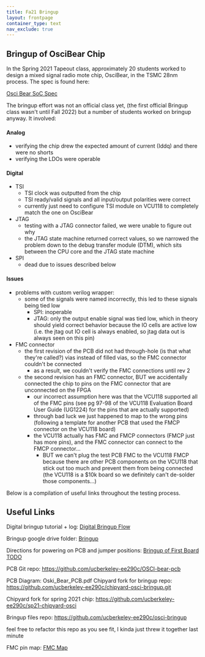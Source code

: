 ```yaml
---
title: Fa21 Bringup
layout: frontpage
container_type: text
nav_exclude: true
---
```


## Bringup of OsciBear Chip

In the Spring 2021 Tapeout class, approximately 20 students worked  to design a mixed signal radio mote chip, OsciBear, in the TSMC 28nm process.  The spec is found here:

[Osci Bear SoC Spec](https://docs.google.com/document/d/10uwl_-CENBxfJ_ImlIpCOv1I7NRhQ8Hcbgg7V-u7BpE/edit?usp=sharing)

The bringup effort was not an official class yet, (the first official Bringup class wasn't until Fall 2022) but a number of students worked on  bringup anyway.  It involved:

#### Analog

- verifying the chip drew the expected amount of current (Iddq) and there were no shorts 
- verifying the LDOs were operable

#### Digital
- TSI
  - TSI clock was outputted from the chip
  - TSI ready/valid signals and all input/output polarities were correct
  - currently just need to configure TSI module on VCU118 to completely match the one on OsciBear
- JTAG
  - testing with a JTAG connector failed, we were unable to figure out why
  - the JTAG state machine returned correct values, so we narrowed the problem down to the debug transfer module (DTM), which sits between the CPU core and the JTAG state machine
- SPI
  - dead due to issues described below
#### Issues
  - problems with custom verilog wrapper:
    - some of the signals were named incorrectly, this led to these signals being tied low
      - SPI: inoperable
      - JTAG: only the output enable signal was tied low, which in theory should yield correct behavior because the IO cells are active low (i.e. the jtag out IO cell is always enabled, so jtag data out is always seen on this pin)
  - FMC connector
    - the first revision of the PCB did not had through-hole (is that what they're called?) vias instead of filled vias, so the FMC connector couldn't be connected
      - as a result, we couldn't verify the FMC connections until rev 2
    - the second revision has an FMC connector, BUT we accidentally connected the chip to pins on the FMC connector that are unconnected on the FPGA
      - our incorrect assumption here was that the VCU118 supported all of the FMC pins (see pg 97-98 of the VCU118 Evaluation Board User Guide (UG1224) for the pins that are actually supported)
      - through bad luck we just happened to map to the wrong pins (following a template for another PCB that used the FMCP connector on the VCU118 board)
      - the VCU118 actually has FMC and FMCP connectors (FMCP just has more pins), and the FMC connector can connect to the FMCP connector...
        - BUT we can't plug the test PCB FMC to the VCU118 FMCP because there are other PCB components on the VCU118 that stick out too much and prevent them from being connected (the VCU118 is a $10k board so we definitely can't de-solder those components...)

Below is a compilation of useful links throughout the testing process.

## Useful Links

Digital bringup tutorial + log: [Digital Bringup Flow](https://docs.google.com/document/d/1tNKUDFWHfy4b8DfXr9KtJun77Pim8H7qfVuZCEdhlm4/edit?usp=sharing)

Bringup google drive folder: [Bringup](https://drive.google.com/drive/folders/1mHImadMlgaEqb85clPUeMMEmCS_kxW4K)

Directions for powering on PCB and jumper positions: [Bringup of First Board TODO](https://docs.google.com/document/d/1tQ3RLD4XybyNW1Y-uKpsSqgMtGZKb2ivfOpA7K6OlVw/edit)

PCB Git repo: https://github.com/ucberkeley-ee290c/OSCI-bear-pcb

PCB Diagram: Oski_Bear_PCB.pdf
Chipyard fork for bringup repo: https://github.com/ucberkeley-ee290c/chipyard-osci-bringup.git

Chipyard fork for spring 2021 chip: https://github.com/ucberkeley-ee290c/sp21-chipyard-osci

Bringup files repo: https://github.com/ucberkeley-ee290c/osci-bringup

feel free to refactor this repo as you see fit, I kinda just threw it together last minute

FMC pin map: [FMC Map](https://docs.google.com/spreadsheets/d/16-nCCk_3moKHb_6ItA0S6j3e3JswvQEv1zem66fprEg/edit?usp=sharing)
